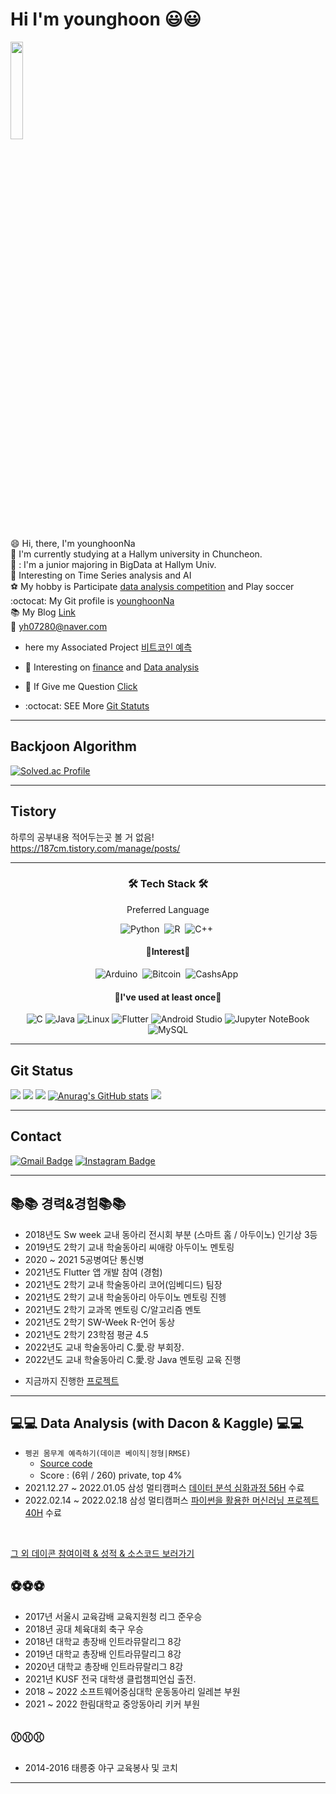 # Hi I'm younghoon 😃😃

<img width = "20%" src = "https://user-images.githubusercontent.com/38518648/165043250-0d7581ec-be02-4cfb-aa25-d82a9746d39f.png">

:smile: Hi, there, I'm younghoonNa <br>
:school: I'm currently studying at a Hallym university in Chuncheon. <br>
🙆 : I'm a junior majoring in BigData at Hallym Univ. <br>
📖 Interesting on Time Series analysis and AI <br>
⚽ My hobby is Participate [data analysis competition](https://github.com/younghoonNa/younghoonNa/blob/main/DACON.md) and Play soccer <br>
:octocat: My Git profile is [younghoonNa](https://github.com/younghoonNa) <br>
📚 My Blog [Link](https://187cm.tistory.com/) <br>
📧 yh07280@naver.com




  - here my Associated Project [비트코인 예측](https://github.com/younghoonNa/Bitcoin-Prediction-with-LSTM-Svm-Prophet-..ect-/blob/main/README.md) <br>

- 🌱 Interesting on [finance](https://github.com/younghoonNa/Bitcoin-Prediction-with-LSTM-Svm-Prophet-..ect-) and [Data analysis](https://github.com/younghoonNa/younghoonNa/blob/main/DACON.md) 
- 💬 If Give me Question [Click](https://github.com/younghoonNa/younghoonNa/issues) 
- :octocat: SEE More [Git Statuts](https://github.com/younghoonNa/younghoonNa/blob/main/GithubStats.md) 
---

## Backjoon Algorithm
[![Solved.ac Profile](http://mazassumnida.wtf/api/v2/generate_badge?boj=yh07282828)](https://solved.ac/yh07282828/)

<!---
younghoonNa/younghoonNa is a ✨ special ✨ repository because its `README.md` (this file) appears on your GitHub profile.
You can click the Preview link to take a look at your changes.
--->

---

## Tistory

하루의 공부내용 적어두는곳 볼 거 없음! <br>
https://187cm.tistory.com/manage/posts/

---

<h3 align="center">🛠 Tech Stack 🛠</h3>

<p align="center"> Preferred Language</p>

<div align="center" style="text-align:center">

  ![Python](https://img.shields.io/badge/python-3670A0?style=for-the-badge&logo=python&logoColor=white)</a>&nbsp;
  ![R](https://img.shields.io/badge/R-276DC3?style=for-the-badge&logo=R&logoColor=white)</a>&nbsp;
  ![C++](https://img.shields.io/badge/C++-00599C?style=for-the-badge&logo=C%2B%2B&logoColor=white)</a>&nbsp;
 <br>
  
</div>

<h4 align="center"> 👀Interest👀</h4>

<div align="center" style="text-align:center">
  
 ![Arduino](https://img.shields.io/badge/Arduino-00979D?style=for-the-badge&logo=Arduino&logoColor=white)</a>&nbsp;
 ![Bitcoin](https://img.shields.io/badge/Bitcoin-F7931A?style=for-the-badge&logo=Bitcoin&logoColor=white)</a>&nbsp;
 ![CashsApp](https://img.shields.io/badge/Fiance-00C244?style=for-the-badge&logo=CashApp&logoColor=white)</a>&nbsp;
 <br>
 
</div>

<h4 align="center">📝I've used at least once📝</h4>

<div align="center" style="text-align:center">
  
 ![C](https://img.shields.io/badge/C-A8B9CC?style=for-the-badge&logo=C&logoColor=white)
 ![Java](https://img.shields.io/badge/Java-007396?style=for-the-badge&logo=Java&logoColor=white)
 ![Linux](https://img.shields.io/badge/Linux-FCC624?style=for-the-badge&logo=Linux&logoColor=white)
 ![Flutter](https://img.shields.io/badge/Flutter-02569B?style=for-the-badge&logo=Flutter&logoColor=white)
 ![Android Studio](https://img.shields.io/badge/AndroidStudio-3DDC84?style=for-the-badge&logo=AndroidStudio&logoColor=white)
 ![Jupyter NoteBook](https://img.shields.io/badge/Jupyter-F37626?style=for-the-badge&logo=Jupyter&logoColor=white)
 ![MySQL](https://img.shields.io/badge/MySQL-4479A1?style=for-the-badge&logo=MySQL&logoColor=white)
 <br>
  
</div>

---

## Git Status

![](https://github-profile-summary-cards.vercel.app/api/cards/profile-details?username=younghoonNa&theme=vue)
![](https://github-profile-summary-cards.vercel.app/api/cards/repos-per-language?username=younghoonNa&theme=vue)
![](https://github-profile-summary-cards.vercel.app/api/cards/most-commit-language?username=younghoonNa&theme=vue)
[![Anurag's GitHub stats](https://github-readme-stats.vercel.app/api?username=younghoonNa&show_icons=true&theme=vue)](https://github.com/younghoonNa/github-readme-stats)
![](https://github-profile-summary-cards.vercel.app/api/cards/productive-time?username=younghoonNa&theme=vue)

---

## Contact

[![Gmail Badge](https://img.shields.io/badge/Gmail-d14836?style=flat-square&logo=Gmail&logoColor=white&link=mailto:nayounghoon0223@gmail.com)](mailto:nayounghoon0223@gmail.com) [![Instagram Badge](https://img.shields.io/badge/-Instagram-dd2a7b?style=flat-square&logo=instagram&logoColor=white&link=https://www.instagram.com/187._.yh/)](https://www.instagram.com/187._.yh/) 

---

<p>

## 📚📚 경력&경험📚📚
- 2018년도 Sw week 교내 동아리 전시회 부분 (스마트 홈 / 아두이노) 인기상 3등 <br>
- 2019년도 2학기 교내 학술동아리 씨애랑 아두이노 멘토링 <br>
- 2020 ~ 2021 5공병여단 통신병<br>
- 2021년도 Flutter 앱 개발 참여 (경험) <br>
- 2021년도 2학기 교내 학술동아리 코어(임베디드) 팀장 <br>
- 2021년도 2학기 교내 학술동아리 아두이노 멘토링 진헹 <br>
- 2021년도 2학기 교과목 멘토링 C/알고리즘 멘토 <br>
- 2021년도 2학기 SW-Week R-언어 동상 <br>
- 2021년도 2학기 23학점 평균 4.5 <br>
- 2022년도 교내 학술동아리 C.愛.랑 부회장.
- 2022년도 교내 학술동아리 C.愛.랑 Java 멘토링 교육 진행
<!-- 2021년도 2학기 빅데이터 개론 과목 1등 <br>  -->
- 지금까지 진행한 [프로젝트](https://github.com/younghoonNa/younghoonNa/blob/main/Project.md)
  
</p>

---
  
<p> 
  
## 💻💻 Data Analysis (with Dacon & Kaggle) 💻💻

- `펭귄 몸무계 예측하기(데이콘 베이직|정형|RMSE)`
  - [Source code](https://github.com/younghoonNa/Penguin_Predict_DACON)
  - Score : (6위 / 260) private, top 4%
- 2021.12.27 ~ 2022.01.05 삼성 멀티캠퍼스 [데이터 분석 심화과정 56H](https://github.com/younghoonNa/pythonDT) 수료
- 2022.02.14 ~ 2022.02.18 삼성 멀티캠퍼스 [파이썬을 활용한 머신러닝 프로젝트 40H](https://github.com/younghoonNa/PythonDT2) 수료

<br> 
  
[그 외 데이콘 참여이력 & 성적 & 소스코드 보러가기](https://github.com/younghoonNa/younghoonNa/blob/main/DACON.md)
  
</p>

<p>
  
## ⚽⚽⚽
 
- 2017년 서울시 교육감배 교육지원청 리그 준우승 <br>
- 2018년 공대 체육대회 축구 우승 <br> 
- 2018년 대학교 총장배 인트라뮤랄리그 8강 <br>
- 2019년 대학교 총장배 인트라뮤랄리그 8강 <br>
- 2020년 대학교 총장배 인트라뮤랄리그 8강 <br>
- 2021년 KUSF 전국 대학생 클럽챔피언십 출전. <br>
- 2018 ~ 2022 소프트웨어중심대학 운동동아리 일레븐 부원 <br>
- 2021 ~ 2022 한림대학교 중앙동아리 키커 부원 <br>
  
## ⚾⚾⚾ 
  
- 2014-2016 태릉중 야구 교육봉사 및 코치 <br>
  
</p>

---



